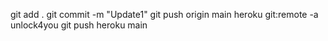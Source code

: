 git add .
git commit -m "Update1"
git push origin main
heroku git:remote -a unlock4you
git push heroku main


